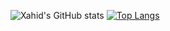 ![Xahid's GitHub stats](https://github-readme.xahidex.com/api?username=xahidex&show_icons=true&theme=algolia)
[![Top Langs](https://github-readme.xahidex.com/api/top-langs/?username=xahidex&layout=compact)](https://github.com/xahidex.XahidEx.Com)
